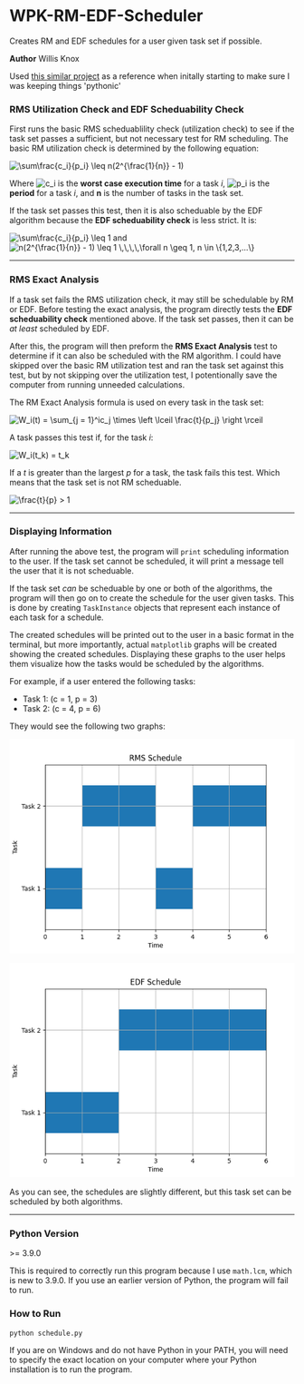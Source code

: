# WPK-RM-EDF-Scheduler
Creates RM and EDF schedules for a user given task set if possible.

**Author** Willis Knox

Used [this similar project](https://github.com/diegoperini/py-common-scheduling-algorithms) as a reference when initally starting to make sure I was keeping things 'pythonic'
### RMS Utilization Check and EDF Scheduability Check
First runs the basic RMS scheduablility check (utilization check) to see if the task set passes a sufficient, but not necessary test for RM scheduling. 
The basic RM utilization check is determined by the following equation:

<img src="https://latex.codecogs.com/gif.latex?\sum\frac{c_i}{p_i}&space;\leq&space;n(2^{\frac{1}{n}}&space;-&space;1)" title="\sum\frac{c_i}{p_i} \leq n(2^{\frac{1}{n}} - 1)" />

Where <img src="https://latex.codecogs.com/gif.latex?c_i" title="c_i" /> is the **worst case execution time** for a task *i*, <img src="https://latex.codecogs.com/gif.latex?p_i" title="p_i" />
is the **period** for a task *i*, and **n** is the number of tasks in the task set.

If the task set passes this test, then it is also scheduable by the EDF algorithm because the **EDF scheduability check** is less strict. It is:

<img src="https://latex.codecogs.com/gif.latex?\sum\frac{c_i}{p_i}&space;\leq&space;1" title="\sum\frac{c_i}{p_i} \leq 1" />
and
<img src="https://latex.codecogs.com/gif.latex?n(2^{\frac{1}{n}}&space;-&space;1)&space;\leq&space;1&space;\,\,\,\,\forall&space;n&space;\geq&space;1,&space;n&space;\in&space;\{1,2,3,...\}" title="n(2^{\frac{1}{n}} - 1) \leq 1 \,\,\,\,\forall n \geq 1, n \in \{1,2,3,...\}" />

---

### RMS Exact Analysis
If a task set fails the RMS utilization check, it may still be schedulable by RM or EDF. Before testing the exact analysis,
the program directly tests the **EDF scheduability check** mentioned above. If the task set passes, then it can be *at least* scheduled by EDF.

After this, the program will then preform the **RMS Exact Analysis** test to determine if it can also be scheduled with the RM algorithm. I could have skipped over the basic
RM utilization test and ran the task set against this test, but by not skipping over the utilization test, I potentionally save the computer from running unneeded calculations.

The RM Exact Analysis formula is used on every task in the task set:

<img src="https://latex.codecogs.com/gif.latex?W_i(t)&space;=&space;\sum_{j&space;=&space;1}^ic_j&space;\times&space;\left&space;\lceil&space;\frac{t}{p_j}&space;\right&space;\rceil" title="W_i(t) = \sum_{j = 1}^ic_j \times \left \lceil \frac{t}{p_j} \right \rceil" />

A task passes this test if, for the task *i*:

<img src="https://latex.codecogs.com/gif.latex?W_i(t_k)&space;=&space;t_k" title="W_i(t_k) = t_k" />

If a *t* is greater than the largest *p* for a task, the task fails this test. Which means that the task set is not RM scheduable.

<img src="https://latex.codecogs.com/gif.latex?\frac{t}{p}&space;>&space;1" title="\frac{t}{p} > 1" />

---

### Displaying Information
After running the above test, the program will `print` scheduling information to the user. If the task set cannot be scheduled, it will print a message tell the user that it 
is not scheduable.

If the task set *can* be scheduable by one or both of the algorithms, the program will then go on to create the schedule for the user given tasks. This is done by creating
`TaskInstance` objects that represent each instance of each task for a schedule. 

The created schedules will be printed out to the user in a basic format in the terminal, but more importantly, actual `matplotlib` graphs will be created showing the 
created schedules. Displaying these graphs to the user helps them visualize how the tasks would be scheduled by the algorithms.

For example, if a user entered the following tasks:
- Task 1: (c = 1, p = 3)
- Task 2: (c = 4, p = 6)

They would see the following two graphs:

![RM Schedule](https://github.com/wpknox/WPK-RM-EDF-Scheduler/blob/master/example_rm.png)

![EDF Schedule](https://github.com/wpknox/WPK-RM-EDF-Scheduler/blob/master/example_edf.png)

As you can see, the schedules are slightly different, but this task set can be scheduled by both algorithms.

---

### Python Version
\>= 3.9.0

This is required to correctly run this program because I use `math.lcm`, which is new to 3.9.0. If you use an earlier version of Python, the program will fail to run.

### How to Run

```
python schedule.py
```

If you are on Windows and do not have Python in your PATH, you will need to specify the exact location on your computer where your Python installation is to run the program.
